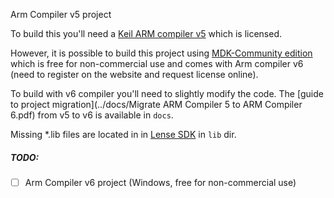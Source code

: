 Arm Compiler v5 project

To build this you'll need a [Keil ARM compiler v5](https://www2.keil.com/mdk5/compiler/5) which is licensed.

However, it is possible to build this project using [MDK-Community edition](https://www2.keil.com/mdk5/editions/community) which is free for non-commercial use and comes with Arm compiler v6 (need to register on the website and request license online). 

To build with v6 compiler you'll need to slightly modify the code. The [guide to project migration](../docs/Migrate ARM Compiler 5 to ARM Compiler 6.pdf) from v5 to v6 is available in `docs`.

Missing *.lib files are located in in [Lense SDK](../SDK) in `lib` dir.

##### TODO:

- [ ] Arm Compiler v6 project (Windows, free for non-commercial use)
